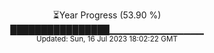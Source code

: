 <p align="center">
⏳Year Progress (53.90 %) <br>
████████████████▁▁▁▁▁▁▁▁▁▁▁▁▁▁ <br>
<sub>Updated: Sun, 16 Jul 2023 18:02:22 GMT</sub>
</p>

